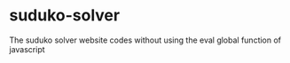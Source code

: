 # suduko-solver
The suduko solver website codes without using the eval global function of javascript
